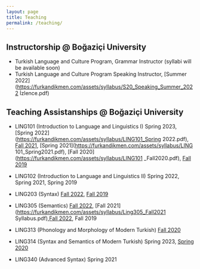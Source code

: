 ```yaml
---
layout: page
title: Teaching
permalink: /teaching/
---
```


## Instructorship @ Boğaziçi University

- Turkish Language and Culture Program, Grammar Instructor (syllabi will be available soon)
- Turkish Language and Culture Program Speaking Instructor, [Summer 2022](https://furkandikmen.com/assets/syllabus/S20_Speaking_Summer_2022 İzlence.pdf) 

## Teaching Assistanships @ Boğaziçi University

- LING101 (Introduction to Language and Linguistics I) Spring 2023, [Spring 2022](https://furkandikmen.com/assets/syllabus/LING101_Spring 2022.pdf), [Fall 2021](https://furkandikmen.com/assets/syllabus/LING101_Fall2021.pdf), [Spring 2021](https://furkandikmen.com/assets/syllabus/LING 101_Spring2021.pdf), [Fall 2020](https://furkandikmen.com/assets/syllabus/LING101 _Fall2020.pdf), [Fall 2019](https://furkandikmen.com/assets/syllabus/LING101_Fall2019.pdf)

- LING102 (Introduction to Language and Linguistics II) Spring 2022, Spring 2021, Spring 2019

- LING203 (Syntax) [Fall 2022](https://furkandikmen.com/assets/syllabus/LING203_FALL2022.pdf), [Fall 2019](https://furkandikmen.com//assets/syllabus/LING203_FALL2019.pdf)

- LING305 (Semantics) [Fall 2022](https://furkandikmen.com/assets/syllabus/Ling305_Fall2022.pdf), [Fall 2021](https://furkandikmen.com/assets/syllabus/Ling305_Fall2021 Syllabus.pdf),[Fall 2022](https://furkandikmen.com/assets/syllabus/LING305Fall2020.pdf), Fall 2019

- LING313 (Phonology and Morphology of Modern Turkish) [Fall 2020](https://furkandikmen.com/assets/syllabus/LING313_Fall2020.pdf)

- LING314 (Syntax and Semantics of Modern Turkish) Spring 2023, [Spring 2020](https://furkandikmen.com/assets/syllabus/LING314_Spring2020.pdf)

- LING340 (Advanced Syntax) Spring 2021
